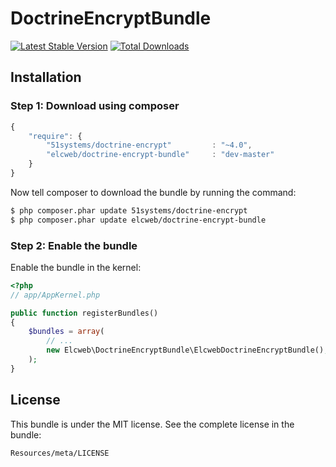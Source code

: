 DoctrineEncryptBundle
=====================

[![Latest Stable Version](https://poser.pugx.org/elcweb/doctrine-encrypt-bundle/v/stable.png)](https://packagist.org/packages/elcweb/doctrine-encrypt-bundle)
[![Total Downloads](https://poser.pugx.org/elcweb/doctrine-encrypt-bundle/downloads.png)](https://packagist.org/packages/elcweb/doctrine-encrypt-bundle)

Installation
------------

### Step 1: Download using composer

```js
{
    "require": {
        "51systems/doctrine-encrypt"         : "~4.0",
        "elcweb/doctrine-encrypt-bundle"     : "dev-master"
    }
}
```

Now tell composer to download the bundle by running the command:

``` bash
$ php composer.phar update 51systems/doctrine-encrypt
$ php composer.phar update elcweb/doctrine-encrypt-bundle
```

### Step 2: Enable the bundle

Enable the bundle in the kernel:

``` php
<?php
// app/AppKernel.php

public function registerBundles()
{
    $bundles = array(
        // ...
        new Elcweb\DoctrineEncryptBundle\ElcwebDoctrineEncryptBundle(),
    );
}
```

License
-------

This bundle is under the MIT license. See the complete license in the bundle:

    Resources/meta/LICENSE

